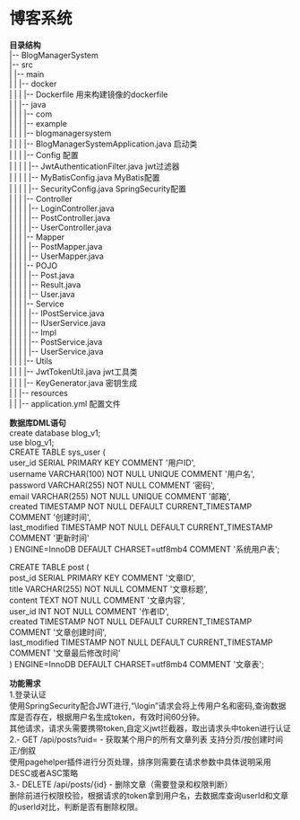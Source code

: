 
<h1>博客系统</h1>


**目录结构**  
    |-- BlogManagerSystem   
    |-- src  
        |   |-- main  
        |   |   |-- docker  
        |   |   |   |-- Dockerfile   用来构建镜像的dockerfile  
        |   |   |-- java  
        |   |   |   |-- com  
        |   |   |       |-- example  
        |   |   |           |-- blogmanagersystem  
        |   |   |               |-- BlogManagerSystemApplication.java  启动类  
        |   |   |               |-- Config  配置  
        |   |   |               |   |-- JwtAuthenticationFilter.java  jwt过滤器  
        |   |   |               |   |-- MyBatisConfig.java      MyBatis配置  
        |   |   |               |   |-- SecurityConfig.java     SpringSecurity配置  
        |   |   |               |-- Controller  
        |   |   |               |   |-- LoginController.java  
        |   |   |               |   |-- PostController.java  
        |   |   |               |   |-- UserController.java  
        |   |   |               |-- Mapper  
        |   |   |               |   |-- PostMapper.java  
        |   |   |               |   |-- UserMapper.java  
        |   |   |               |-- POJO  
        |   |   |               |   |-- Post.java  
        |   |   |               |   |-- Result.java  
        |   |   |               |   |-- User.java  
        |   |   |               |-- Service  
        |   |   |               |   |-- IPostService.java  
        |   |   |               |   |-- IUserService.java  
        |   |   |               |   |-- Impl  
        |   |   |               |       |-- PostService.java  
        |   |   |               |       |-- UserService.java  
        |   |   |               |-- Utils  
        |   |   |                   |-- JwtTokenUtil.java    jwt工具类  
        |   |   |                   |-- KeyGenerator.java    密钥生成  
        |   |   |-- resources  
        |   |       |-- application.yml   配置文件  



**数据库DML语句**  
create database blog_v1;  
use blog_v1;  
CREATE TABLE sys_user (  
user_id SERIAL PRIMARY KEY COMMENT '用户ID',  
username VARCHAR(100) NOT NULL UNIQUE COMMENT '用户名',  
password VARCHAR(255) NOT NULL COMMENT '密码',  
email VARCHAR(255) NOT NULL UNIQUE COMMENT '邮箱',  
created TIMESTAMP NOT NULL DEFAULT CURRENT_TIMESTAMP COMMENT '创建时间',  
last_modified TIMESTAMP NOT NULL DEFAULT CURRENT_TIMESTAMP COMMENT '更新时间'  
) ENGINE=InnoDB DEFAULT CHARSET=utf8mb4 COMMENT '系统用户表';  



CREATE TABLE post (  
post_id SERIAL PRIMARY KEY COMMENT '文章ID',  
title VARCHAR(255) NOT NULL COMMENT '文章标题',  
content TEXT NOT NULL COMMENT '文章内容',  
user_id INT NOT NULL COMMENT '作者ID',  
created TIMESTAMP NOT NULL DEFAULT CURRENT_TIMESTAMP COMMENT '文章创建时间',  
last_modified TIMESTAMP NOT NULL DEFAULT CURRENT_TIMESTAMP COMMENT '文章最后修改时间'  
) ENGINE=InnoDB DEFAULT CHARSET=utf8mb4 COMMENT '文章表';  


**功能需求**  
1.登录认证  
使用SpringSecurity配合JWT进行,“\login”请求会将上传用户名和密码,查询数据库是否存在，根据用户名生成token，有效时间60分钟。  
其他请求，请求头需要携带token,自定义jwt拦截器，取出请求头中token进行认证  
2.- GET /api/posts?uid= - 获取某个用户的所有文章列表 支持分页/按创建时间正/倒叙  
使用pagehelper插件进行分页处理，排序则需要在请求参数中具体说明采用DESC或者ASC策略  
3.- DELETE /api/posts/{id} - 删除文章（需要登录和权限判断）  
删除前进行权限校验，根据请求的token拿到用户名，去数据库查询userId和文章的userId对比，判断是否有删除权限。  

       
